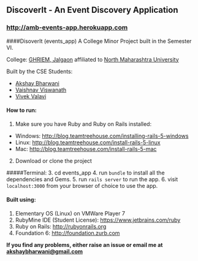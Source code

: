 ## DiscoverIt - An Event Discovery Application
### http://amb-events-app.herokuapp.com
####DisoverIt (events_app)
A College Minor Project built in the Semester VI.

College: [GHRIEM, Jalgaon](ghriemjal.raisoni.net) affiliated to [North Maharashtra University](nmu.ac.in)

Built by the CSE Students:
* [Akshay Bharwani](https://github.com/akshaybharwani)
* [Vaishnav Viswanath]()
* [Vivek Valavi]()

#### How to run:
1. Make sure you have Ruby and Ruby on Rails installed: 
  * Windows: http://blog.teamtreehouse.com/installing-rails-5-windows
  * Linux: http://blog.teamtreehouse.com/install-rails-5-linux
  * Mac: http://blog.teamtreehouse.com/install-rails-5-mac
2. Download or clone the project

#####Terminal:
3.     cd events_app
4. run `bundle` to install all the dependencies and Gems.
5. run `rails server` to run the app.
6. visit `localhost:3000` from your browser of choice to use the app.

#### Built using:
1. Elementary OS (Linux) on VMWare Player 7
2. RubyMine IDE (Student License): https://www.jetbrains.com/ruby
3. Ruby on Rails: http://rubyonrails.org 
3. Foundation 6: http://foundation.zurb.com

**If you find any problems, either raise an issue or email me at akshaybharwani@gmail.com**
